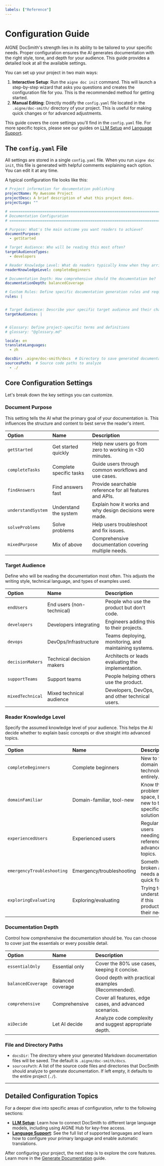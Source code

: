 ```yaml
---
labels: ["Reference"]
---
```


# Configuration Guide

AIGNE DocSmith's strength lies in its ability to be tailored to your specific needs. Proper configuration ensures the AI generates documentation with the right style, tone, and depth for your audience. This guide provides a detailed look at all the available settings.

You can set up your project in two main ways:

1.  **Interactive Setup**: Run the `aigne doc init` command. This will launch a step-by-step wizard that asks you questions and creates the configuration file for you. This is the recommended method for getting started.
2.  **Manual Editing**: Directly modify the `config.yaml` file located in the `.aigne/doc-smith/` directory of your project. This is useful for making quick changes or for advanced adjustments.

This guide covers the core settings you'll find in the `config.yaml` file. For more specific topics, please see our guides on [LLM Setup](./configuration-llm-setup.md) and [Language Support](./configuration-language-support.md).

## The `config.yaml` File

All settings are stored in a single `config.yaml` file. When you run `aigne doc init`, this file is generated with helpful comments explaining each option. You can edit it at any time.

A typical configuration file looks like this:

```yaml
# Project information for documentation publishing
projectName: My Awesome Project
projectDesc: A brief description of what this project does.
projectLogo: ""

# =============================================================================
# Documentation Configuration
# =============================================================================

# Purpose: What's the main outcome you want readers to achieve?
documentPurpose:
  - getStarted

# Target Audience: Who will be reading this most often?
targetAudienceTypes:
  - developers

# Reader Knowledge Level: What do readers typically know when they arrive?
readerKnowledgeLevel: completeBeginners

# Documentation Depth: How comprehensive should the documentation be?
documentationDepth: balancedCoverage

# Custom Rules: Define specific documentation generation rules and requirements
rules: |


# Target Audience: Describe your specific target audience and their characteristics
targetAudience: |


# Glossary: Define project-specific terms and definitions
# glossary: "@glossary.md"

locale: en
translateLanguages:
  - zh

docsDir: .aigne/doc-smith/docs  # Directory to save generated documentation
sourcesPath:  # Source code paths to analyze
  - ./
```

## Core Configuration Settings

Let's break down the key settings you can customize.

### Document Purpose

This setting tells the AI what the primary goal of your documentation is. This influences the structure and content to best serve the reader's intent.

| Option | Name | Description |
| :--- | :--- | :--- |
| `getStarted` | Get started quickly | Help new users go from zero to working in <30 minutes. |
| `completeTasks` | Complete specific tasks | Guide users through common workflows and use cases. |
| `findAnswers` | Find answers fast | Provide searchable reference for all features and APIs. |
| `understandSystem` | Understand the system | Explain how it works and why design decisions were made. |
| `solveProblems` | Solve problems | Help users troubleshoot and fix issues. |
| `mixedPurpose` | Mix of above | Comprehensive documentation covering multiple needs. |

### Target Audience

Define who will be reading the documentation most often. This adjusts the writing style, technical language, and types of examples used.

| Option | Name | Description |
| :--- | :--- | :--- |
| `endUsers` | End users (non-technical) | People who use the product but don't code. |
| `developers` | Developers integrating | Engineers adding this to their projects. |
| `devops` | DevOps/Infrastructure | Teams deploying, monitoring, and maintaining systems. |
| `decisionMakers` | Technical decision makers | Architects or leads evaluating the implementation. |
| `supportTeams` | Support teams | People helping others use the product. |
| `mixedTechnical` | Mixed technical audience | Developers, DevOps, and other technical users. |

### Reader Knowledge Level

Specify the assumed knowledge level of your audience. This helps the AI decide whether to explain basic concepts or dive straight into advanced topics.

| Option | Name | Description |
| :--- | :--- | :--- |
| `completeBeginners` | Complete beginners | New to this domain or technology entirely. |
| `domainFamiliar` | Domain-familiar, tool-new | Know the problem space, but new to this specific solution. |
| `experiencedUsers` | Experienced users | Regular users needing reference or advanced topics. |
| `emergencyTroubleshooting` | Emergency/troubleshooting | Something's broken and needs a quick fix. |
| `exploringEvaluating` | Exploring/evaluating | Trying to understand if this product fits their needs. |

### Documentation Depth

Control how comprehensive the documentation should be. You can choose to cover just the essentials or every possible detail.

| Option | Name | Description |
| :--- | :--- | :--- |
| `essentialOnly` | Essential only | Cover the 80% use cases, keeping it concise. |
| `balancedCoverage` | Balanced coverage | Good depth with practical examples (Recommended). |
| `comprehensive` | Comprehensive | Cover all features, edge cases, and advanced scenarios. |
| `aiDecide` | Let AI decide | Analyze code complexity and suggest appropriate depth. |

### File and Directory Paths

- `docsDir`: The directory where your generated Markdown documentation files will be saved. The default is `.aigne/doc-smith/docs`.
- `sourcesPath`: A list of the source code files and directories that DocSmith should analyze to generate documentation. If left empty, it defaults to the entire project (`./`).

---

## Detailed Configuration Topics

For a deeper dive into specific areas of configuration, refer to the following sections:

- **[LLM Setup](./configuration-llm-setup.md)**: Learn how to connect DocSmith to different large language models, including using AIGNE Hub for key-free access.
- **[Language Support](./configuration-language-support.md)**: See the full list of supported languages and learn how to configure your primary language and enable automatic translations.

After configuring your project, the next step is to explore the core features. Learn more in the [Generate Documentation](./features-generate-documentation.md) guide.